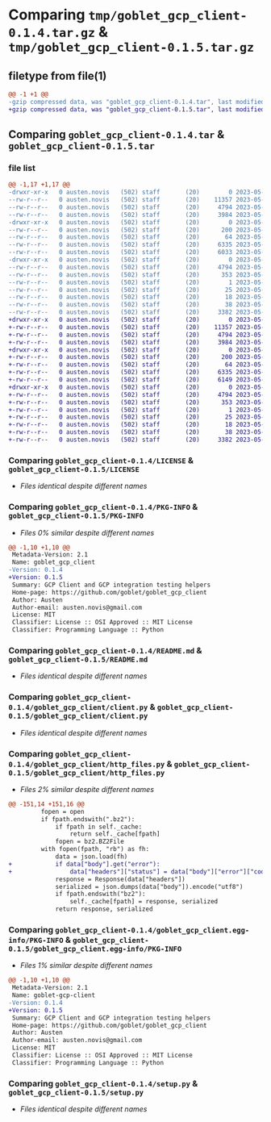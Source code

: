 # Comparing `tmp/goblet_gcp_client-0.1.4.tar.gz` & `tmp/goblet_gcp_client-0.1.5.tar.gz`

## filetype from file(1)

```diff
@@ -1 +1 @@
-gzip compressed data, was "goblet_gcp_client-0.1.4.tar", last modified: Mon May  8 18:51:34 2023, max compression
+gzip compressed data, was "goblet_gcp_client-0.1.5.tar", last modified: Fri May 12 13:03:49 2023, max compression
```

## Comparing `goblet_gcp_client-0.1.4.tar` & `goblet_gcp_client-0.1.5.tar`

### file list

```diff
@@ -1,17 +1,17 @@
-drwxr-xr-x   0 austen.novis   (502) staff       (20)        0 2023-05-08 18:51:34.002220 goblet_gcp_client-0.1.4/
--rw-r--r--   0 austen.novis   (502) staff       (20)    11357 2023-05-08 18:49:29.000000 goblet_gcp_client-0.1.4/LICENSE
--rw-r--r--   0 austen.novis   (502) staff       (20)     4794 2023-05-08 18:51:34.002073 goblet_gcp_client-0.1.4/PKG-INFO
--rw-r--r--   0 austen.novis   (502) staff       (20)     3984 2023-05-08 18:49:29.000000 goblet_gcp_client-0.1.4/README.md
-drwxr-xr-x   0 austen.novis   (502) staff       (20)        0 2023-05-08 18:51:34.001061 goblet_gcp_client-0.1.4/goblet_gcp_client/
--rw-r--r--   0 austen.novis   (502) staff       (20)      200 2023-05-08 18:49:29.000000 goblet_gcp_client-0.1.4/goblet_gcp_client/__init__.py
--rw-r--r--   0 austen.novis   (502) staff       (20)       64 2023-05-08 18:49:29.000000 goblet_gcp_client-0.1.4/goblet_gcp_client/__version__.py
--rw-r--r--   0 austen.novis   (502) staff       (20)     6335 2023-05-08 18:49:29.000000 goblet_gcp_client-0.1.4/goblet_gcp_client/client.py
--rw-r--r--   0 austen.novis   (502) staff       (20)     6033 2023-05-08 18:49:29.000000 goblet_gcp_client-0.1.4/goblet_gcp_client/http_files.py
-drwxr-xr-x   0 austen.novis   (502) staff       (20)        0 2023-05-08 18:51:34.001835 goblet_gcp_client-0.1.4/goblet_gcp_client.egg-info/
--rw-r--r--   0 austen.novis   (502) staff       (20)     4794 2023-05-08 18:51:33.000000 goblet_gcp_client-0.1.4/goblet_gcp_client.egg-info/PKG-INFO
--rw-r--r--   0 austen.novis   (502) staff       (20)      353 2023-05-08 18:51:33.000000 goblet_gcp_client-0.1.4/goblet_gcp_client.egg-info/SOURCES.txt
--rw-r--r--   0 austen.novis   (502) staff       (20)        1 2023-05-08 18:51:33.000000 goblet_gcp_client-0.1.4/goblet_gcp_client.egg-info/dependency_links.txt
--rw-r--r--   0 austen.novis   (502) staff       (20)       25 2023-05-08 18:51:33.000000 goblet_gcp_client-0.1.4/goblet_gcp_client.egg-info/requires.txt
--rw-r--r--   0 austen.novis   (502) staff       (20)       18 2023-05-08 18:51:33.000000 goblet_gcp_client-0.1.4/goblet_gcp_client.egg-info/top_level.txt
--rw-r--r--   0 austen.novis   (502) staff       (20)       38 2023-05-08 18:51:34.002276 goblet_gcp_client-0.1.4/setup.cfg
--rw-r--r--   0 austen.novis   (502) staff       (20)     3382 2023-05-08 18:49:29.000000 goblet_gcp_client-0.1.4/setup.py
+drwxr-xr-x   0 austen.novis   (502) staff       (20)        0 2023-05-12 13:03:49.082708 goblet_gcp_client-0.1.5/
+-rw-r--r--   0 austen.novis   (502) staff       (20)    11357 2023-05-08 18:49:29.000000 goblet_gcp_client-0.1.5/LICENSE
+-rw-r--r--   0 austen.novis   (502) staff       (20)     4794 2023-05-12 13:03:49.082533 goblet_gcp_client-0.1.5/PKG-INFO
+-rw-r--r--   0 austen.novis   (502) staff       (20)     3984 2023-05-08 18:49:29.000000 goblet_gcp_client-0.1.5/README.md
+drwxr-xr-x   0 austen.novis   (502) staff       (20)        0 2023-05-12 13:03:49.081419 goblet_gcp_client-0.1.5/goblet_gcp_client/
+-rw-r--r--   0 austen.novis   (502) staff       (20)      200 2023-05-08 18:49:29.000000 goblet_gcp_client-0.1.5/goblet_gcp_client/__init__.py
+-rw-r--r--   0 austen.novis   (502) staff       (20)       64 2023-05-12 13:03:39.000000 goblet_gcp_client-0.1.5/goblet_gcp_client/__version__.py
+-rw-r--r--   0 austen.novis   (502) staff       (20)     6335 2023-05-08 18:49:29.000000 goblet_gcp_client-0.1.5/goblet_gcp_client/client.py
+-rw-r--r--   0 austen.novis   (502) staff       (20)     6149 2023-05-12 13:03:39.000000 goblet_gcp_client-0.1.5/goblet_gcp_client/http_files.py
+drwxr-xr-x   0 austen.novis   (502) staff       (20)        0 2023-05-12 13:03:49.082261 goblet_gcp_client-0.1.5/goblet_gcp_client.egg-info/
+-rw-r--r--   0 austen.novis   (502) staff       (20)     4794 2023-05-12 13:03:49.000000 goblet_gcp_client-0.1.5/goblet_gcp_client.egg-info/PKG-INFO
+-rw-r--r--   0 austen.novis   (502) staff       (20)      353 2023-05-12 13:03:49.000000 goblet_gcp_client-0.1.5/goblet_gcp_client.egg-info/SOURCES.txt
+-rw-r--r--   0 austen.novis   (502) staff       (20)        1 2023-05-12 13:03:49.000000 goblet_gcp_client-0.1.5/goblet_gcp_client.egg-info/dependency_links.txt
+-rw-r--r--   0 austen.novis   (502) staff       (20)       25 2023-05-12 13:03:49.000000 goblet_gcp_client-0.1.5/goblet_gcp_client.egg-info/requires.txt
+-rw-r--r--   0 austen.novis   (502) staff       (20)       18 2023-05-12 13:03:49.000000 goblet_gcp_client-0.1.5/goblet_gcp_client.egg-info/top_level.txt
+-rw-r--r--   0 austen.novis   (502) staff       (20)       38 2023-05-12 13:03:49.082760 goblet_gcp_client-0.1.5/setup.cfg
+-rw-r--r--   0 austen.novis   (502) staff       (20)     3382 2023-05-08 18:49:29.000000 goblet_gcp_client-0.1.5/setup.py
```

### Comparing `goblet_gcp_client-0.1.4/LICENSE` & `goblet_gcp_client-0.1.5/LICENSE`

 * *Files identical despite different names*

### Comparing `goblet_gcp_client-0.1.4/PKG-INFO` & `goblet_gcp_client-0.1.5/PKG-INFO`

 * *Files 0% similar despite different names*

```diff
@@ -1,10 +1,10 @@
 Metadata-Version: 2.1
 Name: goblet_gcp_client
-Version: 0.1.4
+Version: 0.1.5
 Summary: GCP Client and GCP integration testing helpers
 Home-page: https://github.com/goblet/goblet_gcp_client
 Author: Austen
 Author-email: austen.novis@gmail.com
 License: MIT
 Classifier: License :: OSI Approved :: MIT License
 Classifier: Programming Language :: Python
```

### Comparing `goblet_gcp_client-0.1.4/README.md` & `goblet_gcp_client-0.1.5/README.md`

 * *Files identical despite different names*

### Comparing `goblet_gcp_client-0.1.4/goblet_gcp_client/client.py` & `goblet_gcp_client-0.1.5/goblet_gcp_client/client.py`

 * *Files identical despite different names*

### Comparing `goblet_gcp_client-0.1.4/goblet_gcp_client/http_files.py` & `goblet_gcp_client-0.1.5/goblet_gcp_client/http_files.py`

 * *Files 2% similar despite different names*

```diff
@@ -151,14 +151,16 @@
         fopen = open
         if fpath.endswith(".bz2"):
             if fpath in self._cache:
                 return self._cache[fpath]
             fopen = bz2.BZ2File
         with fopen(fpath, "rb") as fh:
             data = json.load(fh)
+            if data["body"].get("error"):
+                data["headers"]["status"] = data["body"]["error"]["code"]
             response = Response(data["headers"])
             serialized = json.dumps(data["body"]).encode("utf8")
             if fpath.endswith("bz2"):
                 self._cache[fpath] = response, serialized
             return response, serialized
```

### Comparing `goblet_gcp_client-0.1.4/goblet_gcp_client.egg-info/PKG-INFO` & `goblet_gcp_client-0.1.5/goblet_gcp_client.egg-info/PKG-INFO`

 * *Files 1% similar despite different names*

```diff
@@ -1,10 +1,10 @@
 Metadata-Version: 2.1
 Name: goblet-gcp-client
-Version: 0.1.4
+Version: 0.1.5
 Summary: GCP Client and GCP integration testing helpers
 Home-page: https://github.com/goblet/goblet_gcp_client
 Author: Austen
 Author-email: austen.novis@gmail.com
 License: MIT
 Classifier: License :: OSI Approved :: MIT License
 Classifier: Programming Language :: Python
```

### Comparing `goblet_gcp_client-0.1.4/setup.py` & `goblet_gcp_client-0.1.5/setup.py`

 * *Files identical despite different names*

